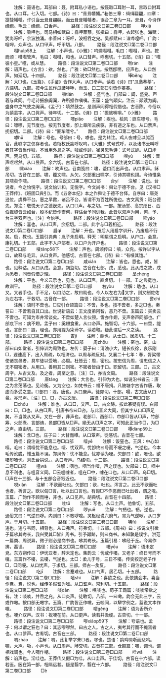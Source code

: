 <!-- { "loadSidebar": true } -->
　　注解：聂语也。耳部曰：聂，附耳私小语也。按聂取□耳附一耳，咠取口附耳也。从口耳。七入切。七部。《诗》曰：“咠咠幡幡。”巷伯三章：缉缉翩翩，四章：捷捷幡幡。许引当云咠咠翩翩。而云咠咠幡幡者，误合二章为一耳。咠咠，今诗作缉缉。毛云：缉缉，口舌声。
　　路径：段注说文□第二卷□口部
　　呷xiā
　　注解：吸呷也。司马相如赋曰：翕呷萃蔡。张揖曰：翕呷，衣起张也。海赋：犹尚呀呷，余波独涌。李善曰：呀呷，波相呑之皃。吴都赋曰：谊哗喤呷。广韵：喤呷，众声也。从口甲声。呼甲切。八部。
　　路径：段注说文□第二卷□口部
　　嘒huìp58上
　　注解：小声也。《小雅》：呜蜩嘒嘒。毛曰：嘒嘒，声也。按商颂：嘒嘒管声。毛曰：嘒嘒，和也。从口彗声。呼惠切。十五部。《诗》曰：“嘒彼小星。”嚖，或从慧。
　　路径：段注说文□第二卷□口部
　　嘫rán
　　注解：语声也。《方言》：欸，然也。广雅：欸□然也。按然卽嘫，应声也。从口然声。如延切。十四部。
　　路径：段注说文□第二卷□口部
　　唪běnɡ
　　注解：大□也。《玉篇》、《手鉴》皆作大声。从口奉声。读若《诗》曰“瓜瓞菶菶”。方蠓切。九部。按今生民作瓜瓞唪唪，而玉、口二部□引皆作菶菶。
　　路径：段注说文□第二卷□口部
　　嗔tián
　　注解：盛气也。门部曰：阗，盛皃。声羲与此同。今毛诗振旅阗阗，许所据作嗔嗔。玉藻：盛气顚实。注云：顚读为阗。盛身中之气使之阗满。《孟子》：填然鼓之。是则声同得相假借也。古音陈。今俗以为謓恚字。从口眞声。待年切。十二部。《诗》曰：“振旅嗔嗔。”《小雅》
　　路径：段注说文□第二卷□口部
　　嘌piāo
　　注解：疾也。桧风：匪车嘌兮。毛曰：嘌嘌，无节度也。按无节度者，卽上章所云疾驱，非有道之车也。从口票声。抚招切。二部。《诗》曰：“匪车嘌兮。”
　　路径：段注说文□第二卷□口部
　　嘑hū
　　注解：号也。号部曰：号，嘑也。是为转注。鸡人夜嘑旦以嘂百官，此嘑字之仅存者也。若衔枚氏嘂呼叹呜，《大雅》式号式呼，以及诸书云叫呼者其字皆当作嘑，不当用外息之字。嘑或作謼，崔灵恩毛诗：式号式謼。从口虖声。荒乌切。五部。
　　路径：段注说文□第二卷□口部
　　喅yù
　　注解：音声喅喅然。从口昱声。余六切。古音在七部。
　　路径：段注说文□第二卷□口部
　　啸xiào
　　注解：吹声也。召南笺曰：啸，蹙口而出声也。从口肃声。稣吊切。古音在三部。啸，籒文啸。从欠。欠部重出啸字，引诗其啸也謌。今诗惟条其啸矣作啸。
　　路径：段注说文□第二卷□口部
　　台yí
　　注解：说也。台说者，今之怡悦字。说文怡训和，无悦字。今文尚书：舜让于德不台。见《汉书□王莽传》、《班固□典引》。而《五帝本纪》本之作舜让于德不台怿。自序曰：唐尧逊位，虞舜不台。惠之早霣，诸吕不台。皆谓不为百姓所悦也。古文禹贡：祇台德先。郑注：敬悦天子之德旣先。从口□声。与之切。一部。按汤誓、高宗彤日、西伯戡黎皆云如台，殷本纪皆作柰何，释诂台予同训我，此皆以双声为用，何、予、台三字双声也。〖注〗今怡字。
　　路径：段注说文□第二卷□口部
　　嗂yáo
　　注解：喜也。从口□声。余招切。二部。此字与□羲相近。
　　路径：段注说文□第二卷□口部
　　启qǐ
　　注解：开也。按后人用启字训开，乃废启不行矣。启，教也。玉篇引尧典：胤子朱启明。释天：明星谓之启明。从户口。会意。康礼切。十五部。此字不入户部者，以口户为开户也。
　　路径：段注说文□第二卷□口部
　　嗿tǎnp58下
　　注解：声也。周颂传曰：嗿，众皃。按许以字从口，故释与毛异。从口贪声。他感切。古音在七部。《诗》曰：“有嗿其馌。”
　　路径：段注说文□第二卷□口部
　　咸xián
　　注解：皆也，悉也。咸，皆也。见释诂。从口从戌。会意。胡监切。古音在七部。戌，悉也。此从戌之故，戌为悉者，同音假借之理。
　　路径：段注说文□第二卷□口部
　　呈chénɡ
　　注解：平也。今义云示也，见也。从口□声。直贞切。十一部。壬之言挺也，故训平。
　　路径：段注说文□第二卷□口部
　　右yòu
　　注解：助也。从口又。又者手也。手不足，以口助之，故曰助也。今人以左右为又字，则又制佐佑为左右字。于救切。古音在一部。
　　路径：段注说文□第二卷□口部
　　啻chì
　　注解：语时不啻也。□应引仓颉篇曰：不啻，多也。按不啻者，多之□也。秦誓曰：不啻若自其口出。世说新语云：王文度弟阿智，恶乃不啻。玉篇云：买卖云不啻也。可知为市井常谈矣。不啻如楚人言伙颐。啻亦作翅，支声帝声同部也。疒部疧下曰：病不翅。孟子曰：奚翅食重。从口帝声。施智切。十六部。一曰啻，諟也。言部曰：諟，理也。亦用諟为寀谛字。读若鞮。疑此谓后一义之读。
　　路径：段注说文□第二卷□口部
　　吉jí
　　注解：善也。从士口。居质切。十二部。
　　路径：段注说文□第二卷□口部
　　周zhōu
　　注解：密也。密，山部曰山如堂者，引伸训为周致也。左传：晏子曰：淸浊小大，短长疾徐，哀乐刚□，遟速高下，出入周疏，以相济也。以周与疏反对。又襄二十七年：春，胥梁带使诸丧邑者，具车徒以受地，必周。杜皆云：周，密也。按忠信为周，谓忠信之人无不周密者。从用口。善用其口则密。不密者皆由于口。职留切。三部。□，古文周字。从古文及。及之者，周至之意。〖注〗□，亦古文周。
　　路径：段注说文□第二卷□口部
　　唐tánɡ
　　注解：大言也。引伸为大也，如说沿书者云：唐之为言荡荡也。见论衡。又为空也，如梵书云：福不唐捐。凡陂塘字古皆作唐，取虚而多受之意。□部曰：堤，唐也。从口庚声。徒郞切。十部。啺，古文唐从口昜。亦形声。〖注〗□、□，亦古文唐。
　　路径：段注说文□第二卷□口部
　　□chóu
　　注解：谁也。从口□，又声。□，古文畴。按此篆疑有误。白部曰：□，□也。从白□声。引唐书帝曰□咨。与此音义大同，但其字从口□声足矣，不当兼从又声。又在一部，非声也。老部□、酉部□、巾部□皆从□声，竹部筹、火部焘、言部诪，邑部□皆从□声。絶无从□声之字，可知此正当作□，为□之声。直由切。三部。
　　路径：段注说文□第二卷□口部
　　嘾dànp59上
　　注解：含□也。庄子曰：大甘而嘾。从口覃声。徒感切。古音在七部。
　　路径：段注说文□第二卷□口部
　　噎yē
　　注解：饭窒也。王风：中心如噎。毛曰：谓噎忧不能息也。噎、忧双声。忧卽终曰号而不嚘之嚘，气逆也。今本毛传讹脱，惟玉篇不误。郑风传：忧不能息。忧亦读为嚘。欠部曰：欭，嚘也。欭嚘卽噎忧。刘氏台拱说。。从口壹声。乌结切。十二部。
　　路径：段注说文□第二卷□口部
　　嗢wà
　　注解：咽也。咽当作噎，声之误也。欠部曰：□，咽中息不利也。与嗢音义同。□云嗢噱者，嗢在□中，噱在口也。从口□声。乌□切。□声在十三部，与十五部合音冣近也。
　　路径：段注说文□第二卷□口部
　　哯xiàn
　　注解：不欧而吐也。欠部曰：欧，吐也。浑言之。此云不欧而吐也者，析言之。欧以匈□言，吐以出口言也。有匈□不作恶而已吐出者，谓之哯。玉篇、广韵作不顾而唾，非也。从口见声。胡典切。古音在十四部。
　　路径：段注说文□第二卷□口部
　　吐tǔ
　　注解：写也。从口土声。他鲁切。五部。
　　路径：段注说文□第二卷□口部
　　哕yuē
　　注解：气啎也。啎，逆也。通俗文曰：气逆曰哕。内则曰：不敢哕噫。灵枢经说六府气，胃为气逆哕。从口岁声。于月切。十五部。
　　路径：段注说文□第二卷□口部
　　咈fú
　　注解：违也。违与韦同，相背也。从口弗声。符弗切。十五部。《周书》曰：按说文引微子篇咈其耇长，我兴受其□皆纟周书。引予顚跻，则曰商书。未知孰是误字。洪范一篇商、周说异，微子则必是商书也。咈其耇长。玉篇引易：咈经于丘。今易作拂，葢误。
　　路径：段注说文□第二卷□口部
　　嚘yōu
　　注解：语未定皃。东方朔传曰：伊忧亚者，辞未定也。集韵云：忧或作嚘。又老子：终日号而不嗄。玉篇作不嚘，云嚘，气逆也。太□：柔儿于号，三日不嚘。传奕挍定老子作□，□同嚘。从口忧声。于求切。三部。师古一矦反。
　　路径：段注说文□第二卷□口部
　　吃jī
　　注解：言蹇难也。从口气声。居乙切。十五部。
　　路径：段注说文□第二卷□口部
　　嗜shì
　　注解：喜欲之也。此依韵会本。喜当作憙。憙，悦也。经传多假耆为嗜。从口耆声。常利切。十五部。
　　路径：段注说文□第二卷□口部
　　啖dàn
　　注解：噍啖也。荀子王霸篇：啖啖常欲之有。注：啖啖，并呑之皃。从口炎声。徒敢切。八部。一曰噉。韵会无此三字，云或作噉。按口部无噉字。玉篇、广韵皆正作噉，云啖同，以犫字例之，葢说文本作噉。
　　路径：段注说文□第二卷□口部
　　哽ɡěnɡ
　　注解：语为舌所介也。哽介双声。汉书：祝哽在前。从口更声。读若井汲绠。古杏切。十一部。
　　路径：段注说文□第二卷□口部
　　嘐xiāop59下
　　注解：夸语也。孟子：何以谓之狂也？曰：其志嘐嘐然。曰古之人。古之人，夷考其行而不掩焉者也。从口翏声。古肴切。古音在三部。
　　路径：段注说文□第二卷□口部
　　啁zhāo
　　注解：啁，此复举字未□者。嘐也。楚语：鹍鸡啁哳而悲呜。啁，大声。哳，小声也。从口周声。陟交切。古音在三部。仓颉篇：啁，调也。谓相戏调也。今人啁作嘲。
　　路径：段注说文□第二卷□口部
　　哇wā
　　注解：谄声也。淫哇也。王莽传又假□为哇。从口圭声。于佳切。古音在十六部。读若医。医在第一部，相隔远甚。疑是翳字，翳在十六部。
　　路径：段注说文□第二卷□口部
　　□è
